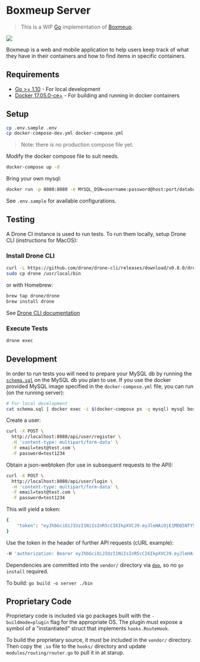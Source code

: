 # Boxmeup Server

> This is a WIP [Go](https://go-lang.org) implementation of [Boxmeup](https://boxmeupapp.com).

[![](https://drone.chris-saylor.com/api/badges/cjsaylor/boxmeup-go/status.svg)](https://drone.chris-saylor.com/cjsaylor/boxmeup-go)

Boxmeup is a web and mobile application to help users keep track of what they have in their containers and how to find items in specific containers.

## Requirements

* [Go >= 1.10](https://golang.org) - For local development
* [Docker 17.05.0-ce+](https://www.docker.com) - For building and running in docker containers

## Setup

```bash
cp .env.sample .env
cp docker-compose-dev.yml docker-compose.yml
```

> Note: there is no production compose file yet.

Modify the docker compose file to suit needs.

```bash
docker-compose up -d
```

Bring your own mysql:
```bash
docker run -p 8080:8080 -e MYSQL_DSN=username:password@host:port/database cjsaylor/boxmeup-go
```

See `.env.sample` for available configurations.

## Testing

A Drone CI instance is used to run tests. To run them locally, setup Drone CLI (instructions for MacOS):

### Install Drone CLI

```bash
curl -L https://github.com/drone/drone-cli/releases/download/v0.8.0/drone_darwin_amd64.tar.gz | tar zx
sudo cp drone /usr/local/bin
```

or with Homebrew:

```bash
brew tap drone/drone
brew install drone
```

See [Drone CLI documentation](http://docs.drone.io/cli-installation/)

### Execute Tests

```bash
drone exec
```

## Development

In order to run tests you will need to prepare your MySQL db by running the [`schema.sql`](./schema.sql) on the MySQL db you plan to use. If you use the docker provided MySQL image specified in the `docker-compose.yml` file, you can run (on the running server):

```bash
# For local development
cat schema.sql | docker exec -i $(docker-compose ps -q mysql) mysql boxmeup -u boxmeup -pboxmeup
```

Create a user:

```bash
curl -X POST \
  http://localhost:8080/api/user/register \
  -H 'content-type: multipart/form-data' \
  -F email=test@test.com \
  -F password=test1234
```

Obtain a json-webtoken (for use in subsequent requests to the API):

```bash
curl -X POST \
  http://localhost:8080/api/user/login \
  -H 'content-type: multipart/form-data' \
  -F email=test@test.com \
  -F password=test1234
```

This will yield a token:

```bash
{
    "token": "eyJhbGciOiJIUzI1NiIsInR5cCI6IkpXVCJ9.eyJleHAiOjE1MDQ5NTY5NjYsImlkIjoxLCJuYmYiOjE1MDQ1MjQ5NjYsInV1aWQiOiI5Yzk1MWIyNi05MGU1LTExZTctOTY0Ny0wMjQyYWMxMjAwMDIifQ.mgumlN4hQ5Wq3lmK1uiO9tAX21UOv7kLx5MYFI9KcdA"
}
```

Use the token in the header of further API requests (cURL example):

```bash
-H 'authorization: Bearer eyJhbGciOiJIUzI1NiIsInR5cCI6IkpXVCJ9.eyJleHAiOjE0OTU1NTI1MzgsImlkIjoyLCJuYmYiOjE0OTUxMjA1MzgsInV1aWQiOiJkMjU1MzY5OC0zYmRjLTExZTctYTU0NC0wODAwMjdkNGZkMjgifQ.ccSUP9AOrBplbwBs6e8dpTpePXHLipBSHvnYL1gFalw'
```

Dependencies are committed into the `vendor/` directory via [`dep`](https://github.com/golang/dep), so no `go install` required.

To build: `go build -o server ./bin`

## Proprietary Code

Proprietary code is included via go packages built with the `-buildmode=plugin` flag for the appropriate OS. The plugin must expose a symbol of a "instantiated" struct that implements `hooks.RouteHook`.

To build the proprietary source, it must be included in the `vendor/` directory. Then copy the `.so` file to the `hooks/` directory and update `modules/routing/router.go` to pull it in at starup.
